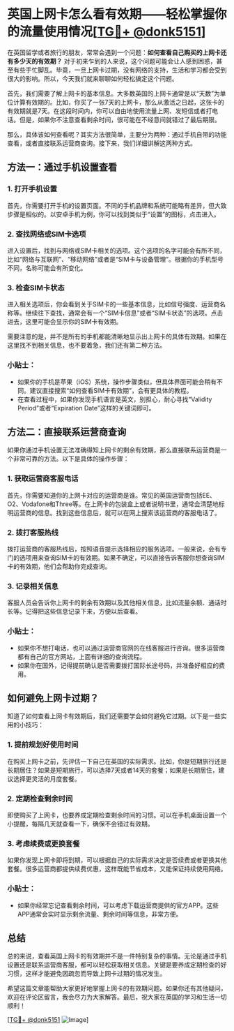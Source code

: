 # 英国上网卡怎么看有效期——轻松掌握你的流量使用情况[[TG💪+ @donk5151](https://t.me/s/donk5151)]

在英国留学或者旅行的朋友，常常会遇到一个问题：**如何查看自己购买的上网卡还有多少天的有效期？** 对于初来乍到的人来说，这个问题可能会让人感到困惑，甚至有些手忙脚乱。毕竟，一旦上网卡过期，没有网络的支持，生活和学习都会受到很大的影响。所以，今天我们就来聊聊如何轻松搞定这个问题。

首先，我们需要了解上网卡的基本信息。大多数英国的上网卡通常是以“天数”为单位计算有效期的。比如，你买了一张7天的上网卡，那么从激活之日起，这张卡的有效期就是7天。在这段时间内，你可以自由地使用流量上网、发短信或者打电话。但是，如果你不注意查看剩余时间，很可能在不经意间就错过了最后期限。

那么，具体该如何查看呢？其实方法很简单，主要分为两种：通过手机自带的功能查看，或者直接联系运营商查询。接下来，我们详细讲解这两种方式。

## 方法一：通过手机设置查看

### 1. 打开手机设置
首先，你需要打开手机的设置页面。不同的手机品牌和系统可能略有差异，但大致步骤是相似的。以安卓手机为例，你可以找到类似于“设置”的图标，点击进入。

### 2. 查找网络或SIM卡选项
进入设置后，找到与网络或SIM卡相关的选项。这个选项的名字可能会有所不同，比如“网络与互联网”、“移动网络”或者是“SIM卡与设备管理”。根据你的手机型号不同，名称可能会有所变化。

### 3. 检查SIM卡状态
进入相关选项后，你会看到关于SIM卡的一些基本信息，比如信号强度、运营商名称等。继续往下查找，通常会有一个“SIM卡信息”或者“SIM卡状态”的选项。点击进去，这里可能会显示你的SIM卡有效期。

需要注意的是，并不是所有的手机都能清晰地显示出上网卡的具体有效期。如果在这里找不到相关信息，也不要着急，我们还有第二种方法。

### 小贴士：
- 如果你的手机是苹果（iOS）系统，操作步骤类似，但具体界面可能会稍有不同。建议直接搜索“如何查看SIM卡有效期”，会有更具体的教程。
- 在查看过程中，如果你发现手机语言是英文，别担心，耐心寻找“Validity Period”或者“Expiration Date”这样的关键词即可。

## 方法二：直接联系运营商查询

如果你通过手机设置无法准确得知上网卡的剩余有效期，那么直接联系运营商是一个非常可靠的方法。以下是具体的操作步骤：

### 1. 获取运营商客服电话
首先，你需要知道你的上网卡对应的运营商是谁。常见的英国运营商包括EE、O2、Vodafone和Three等。在上网卡的包装盒上或者说明书里，通常会清楚地标明运营商的信息。找到这些信息后，就可以在网上搜索该运营商的客服电话了。

### 2. 拨打客服热线
拨打运营商的客服热线后，按照语音提示选择相应的服务选项。一般来说，会有专门的选项用来查询SIM卡的有效期。如果不确定，可以直接告诉客服你想查询SIM卡的有效期，他们会帮助你完成查询。

### 3. 记录相关信息
客服人员会告诉你上网卡的剩余有效期以及其他相关信息，比如流量余额、通话时长等。记得把这些信息记录下来，方便以后查看。

### 小贴士：
- 如果你不想打电话，也可以通过运营商官网的在线客服进行咨询。很多运营商都有自己的官方网站，上面有详细的查询流程。
- 如果你在国外，记得提前确认是否需要拨打国际长途号码，并准备好相应的费用。

## 如何避免上网卡过期？

知道了如何查看上网卡有效期后，我们还需要学会如何避免它过期。以下是一些实用的小技巧：

### 1. 提前规划好使用时间
在购买上网卡之前，先评估一下自己在英国的实际需求。比如，你是短期旅行还是长期居住？如果是短期旅行，可以选择7天或者14天的套餐；如果是长期居住，建议选择更灵活的月度套餐。

### 2. 定期检查剩余时间
即使购买了上网卡，也要养成定期检查剩余时间的习惯。可以在手机桌面设置一个小提醒，每隔几天就查看一下，确保不会错过有效期。

### 3. 考虑续费或更换套餐
如果你发现上网卡即将到期，可以根据自己的实际需求决定是否续费或者更换其他套餐。很多运营商都提供续费优惠，这样既能节省成本，又能保证持续使用网络。

### 小贴士：
- 如果你经常忘记查看剩余时间，可以考虑下载运营商提供的官方APP。这些APP通常会实时显示剩余流量、剩余时间等信息，非常方便。

## 总结

总的来说，查看英国上网卡的有效期并不是一件特别复杂的事情。无论是通过手机设置还是联系运营商客服，都可以轻松获取相关信息。关键是要养成定期检查的好习惯，这样才能避免因疏忽而导致上网卡过期的情况发生。

希望这篇文章能帮助大家更好地掌握上网卡的有效期问题。如果你还有其他疑问，欢迎在评论区留言，我会尽力为大家解答。最后，祝大家在英国的学习和生活一切顺利！

[[TG💪+ @donk5151](https://t.me/s/donk5151) ![Image](https://i.postimg.cc/rwNCRYN7/Snipaste-2025-04-30-17-27-05.png)]